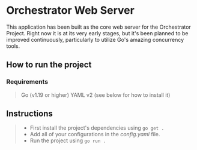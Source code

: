 # Orchestrator Web Server

This application has been built as the core web server for the Orchestrator Project. Right now it is at its very early stages, but it's been planned to be improved continuously, particularly to utilize Go's amazing concurrency tools.

## How to run the project

### Requirements

> Go (v1.19 or higher)
> YAML v2 (see below for how to install it)

## Instructions

> - First install the project's dependencies using `go get .`
> - Add all of your configurations in the _config.yaml_ file.
> - Run the project using `go run .`
